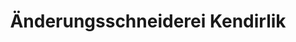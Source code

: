 ---
title: "Änderungsschneiderei Kendirlik"
url: /euskirchen/aenderungsschneiderei-kendirlik/
shop: Schneiderei
---